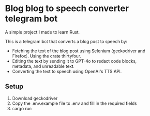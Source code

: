 # Blog blog to speech converter telegram bot

A simple project I made to learn Rust.

This is a telegram bot that converts a blog post to speech by:

- Fetching the text of the blog post using Selenium (geckodriver and Firefox). Using the crate thirtyfour.
- Editing the text by sending it to GPT-4o to redact code blocks, metadata, and unreadable text.
- Converting the text to speech using OpenAI's TTS API.

## Setup

1. Download geckodriver
2. Copy the .env.example file to .env and fill in the required fields
3. cargo run
